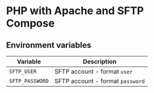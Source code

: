 # PHP with Apache and SFTP Compose

## Environment variables

Variable              | Description
--------------------- |  ------------------------------------------------------------------------------
`SFTP_USER`           | SFTP account - format `user`
`SFTP_PASSWORD`       | SFTP account - format `password`

